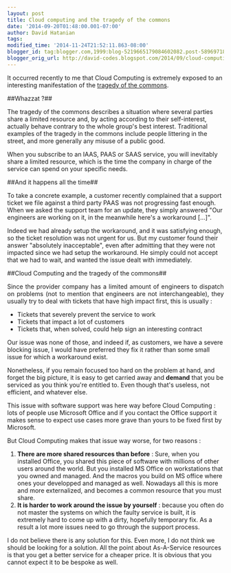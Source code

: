 ```yaml
---
layout: post
title: Cloud computing and the tragedy of the commons
date: '2014-09-20T01:48:00.001-07:00'
author: David Hatanian
tags:
modified_time: '2014-11-24T21:52:11.863-08:00'
blogger_id: tag:blogger.com,1999:blog-5219665179084602082.post-5896971818955184810
blogger_orig_url: http://david-codes.blogspot.com/2014/09/cloud-computing-and-tragedy-of-commons.html
---
```


It occurred recently to me that Cloud Computing is extremely exposed to an interesting
    manifestation of the <a href="http://en.wikipedia.org/wiki/Tragedy_of_the_commons">tragedy of the commons</a>.

##Whazzat ?##

The tragedy of the commons describes a situation where several parties share a limited
    resource and, by acting according to their self-interest, actually behave contrary to the whole group's best
    interest. Traditional examples of the tragedy in the commons include people littering in the street, and more
    generally any misuse of a public good.

When you subscribe to an IAAS, PAAS or SAAS service, you will inevitably share a
    limited resource, which is the time the company in charge of the service can spend on your specific needs.

##And it happens all the time##

To take a concrete example, a customer recently complained that a support ticket we
    file against a third party PAAS was not progressing fast enough. When we asked the support team for an update, they
    simply answered "Our engineers are working on it, in the meanwhile here's a workaround [...]".

Indeed we had already setup the workaround, and it was satisfying enough, so the
    ticket resolution was not urgent for us. But my customer found their answer "absolutely inacceptable", even after
    admitting that they were not impacted since we had setup the workaround. He simply could not accept that we had to
    wait, and wanted the issue dealt with immediately.

##Cloud Computing and the tragedy of the commons##

<div style="text-align: justify;">Since the provider company has a limited amount of engineers to dispatch on problems
    (not to mention that engineers are not interchangeable), they usually try to deal with tickets that have high impact
    first, this is usually :
</div>
<ul>
    <li style="text-align: justify;">Tickets that severely prevent the service to work</li>
    <li style="text-align: justify;">Tickets that impact a lot of customers</li>
    <li style="text-align: justify;">Tickets that, when solved, could help sign an interesting contract</li>
</ul>
Our issue was none of those, and indeed if, as customers, we have a severe
    blocking issue, I would have preferred they fix it rather than some small issue for which a workaround exist.
</div>

Nonetheless, if you remain focused too hard on the problem at hand, and forget the big
    picture, it is easy to get carried away and <b>demand</b>&nbsp;that you be serviced as you think you're entitled to.
    Even though that's useless, not efficient, and whatever else.


This issue with software support was here way before Cloud Computing : lots of people
    use Microsoft Office and if you contact the Office support it makes sense to expect use cases more grave than yours
    to be fixed first by Microsoft.

But Cloud Computing makes that issue way worse, for two reasons :
<ol>
    <li><b>There are more shared resources than before</b>&nbsp;: Sure, when you installed Office, you shared this piece
        of software with millions of other users around the world. But you installed MS Office on workstations that you
        owned and managed. And the macros you build on MS office where ones your developped and managed as well.
        Nowadays all this is more and more externalized, and becomes a common resource that you must share.
    </li>
    <li><b>It is harder to work around the issue by yourself</b>&nbsp;:&nbsp;because you often do not master the systems
        on which the faulty service is built, it is extremely hard to come up with a dirty, hopefully temporary fix. As
        a result a lot more issues need to go through the support process.&nbsp;</li>
</ol>
I do not believe there is any solution for this. Even more, I do not think we should
    be looking for a solution. All the point about As-A-Service resources is that you get a better service for a cheaper
    price. It is obvious that you cannot expect it to be bespoke as well.
